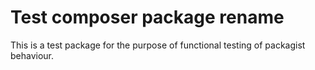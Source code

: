 Test composer package rename
============================

This is a test package for the purpose of functional testing of packagist behaviour.
